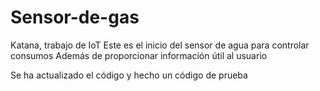 # Sensor-de-gas
Katana, trabajo de IoT
Este es el inicio del sensor de agua para controlar consumos
Además de proporcionar información útil al usuario

Se ha actualizado el código y hecho un código de prueba